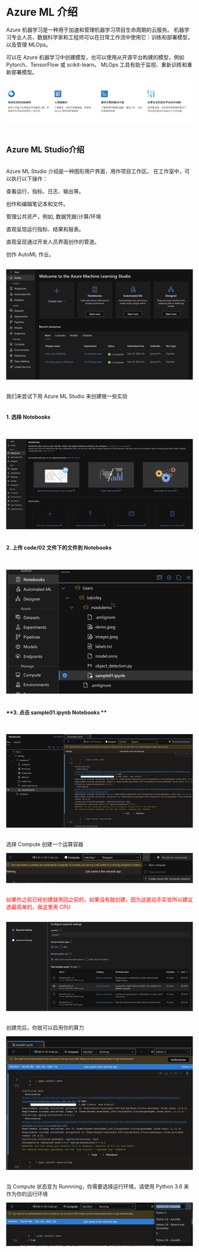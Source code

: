 # **Azure ML 介绍**


Azure 机器学习是一种用于加速和管理机器学习项目生命周期的云服务。 机器学习专业人员、数据科学家和工程师可以在日常工作流中使用它：训练和部署模型，以及管理 MLOps。

可以在 Azure 机器学习中创建模型，也可以使用从开源平台构建的模型，例如 Pytorch、TensorFlow 或 scikit-learn。 MLOps 工具有助于监视、重新训练和重新部署模型。
<br/><br/>
<img src="./img/02/02.png" /><br/><br/>

## **Azure ML Studio介绍**

<br/>
Azure ML Studio 介绍是一种图形用户界面，用作项目工作区。 在工作室中，可以执行以下操作：

查看运行、指标、日志、输出等。

创作和编辑笔记本和文件。

管理公共资产，例如, 数据凭据/计算/环境

直观呈现运行指标、结果和报表。

直观呈现通过开发人员界面创作的管道。

创作 AutoML 作业。<br/><br/>

<img src="./img/02/03.png" /><br/><br/>


我们来尝试下用 Azure ML Studio 来创建做一些实验
<br/><br/>

#### **1. 选择 Notebooks** 

<br/>

<img src="./img/02/04.png" /><br/><br/>


#### **2. 上传 code/02 文件下的文件到 Notebooks** 
<br/>

<img src="./img/02/05.png" /><br/><br/>


#### **3. 点击 sample01.ipynb Notebooks ** 
<br/>

<img src="./img/02/06.png" /><br/><br/>

选择 Compute 创建一个运算容器
<br/>

<img src="./img/02/07.png" /><br/><br/>

<div style="color:Red">如果你之前已经创建就用回之前的，如果没有就创建，因为这是动手实验所以建议选最简单的，我这里用 CPU </div><br/>


<img src="./img/02/08.png" /><br/><br/>

创建完后，你就可以启用你的算力<br>

<img src="./img/02/09.png" /><br/><br/>

当 Compute 状态变为 Runnning，你需要选择运行环境，请使用 Python 3.6 来作为你的运行环境

<img src="./img/02/10.png" /><br/><br/>

























